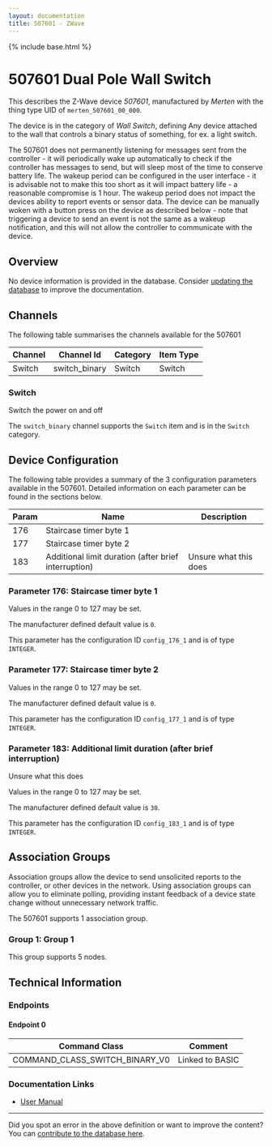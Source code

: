 ```yaml
---
layout: documentation
title: 507601 - ZWave
---
```


{% include base.html %}

# 507601 Dual Pole Wall Switch
This describes the Z-Wave device *507601*, manufactured by *Merten* with the thing type UID of ```merten_507601_00_000```.

The device is in the category of *Wall Switch*, defining Any device attached to the wall that controls a binary status of something, for ex. a light switch.

The 507601 does not permanently listening for messages sent from the controller - it will periodically wake up automatically to check if the controller has messages to send, but will sleep most of the time to conserve battery life. The wakeup period can be configured in the user interface - it is advisable not to make this too short as it will impact battery life - a reasonable compromise is 1 hour. The wakeup period does not impact the devices ability to report events or sensor data. The device can be manually woken with a button press on the device as described below - note that triggering a device to send an event is not the same as a wakeup notification, and this will not allow the controller to communicate with the device.

## Overview

No device information is provided in the database. Consider [updating the database](http://www.cd-jackson.com/index.php/zwave/zwave-device-database/zwave-device-list/devicesummary/399) to improve the documentation.

## Channels

The following table summarises the channels available for the 507601

| Channel | Channel Id | Category | Item Type |
|---------|------------|----------|-----------|
| Switch | switch_binary | Switch | Switch | 

### Switch

Switch the power on and off

The ```switch_binary``` channel supports the ```Switch``` item and is in the ```Switch``` category.



## Device Configuration

The following table provides a summary of the 3 configuration parameters available in the 507601.
Detailed information on each parameter can be found in the sections below.

| Param | Name  | Description |
|-------|-------|-------------|
| 176 | Staircase  timer byte 1 |  |
| 177 | Staircase  timer byte 2 |  |
| 183 | Additional limit duration (after brief interruption) | Unsure what this does |

### Parameter 176: Staircase  timer byte 1



Values in the range 0 to 127 may be set.

The manufacturer defined default value is ```0```.

This parameter has the configuration ID ```config_176_1``` and is of type ```INTEGER```.


### Parameter 177: Staircase  timer byte 2



Values in the range 0 to 127 may be set.

The manufacturer defined default value is ```0```.

This parameter has the configuration ID ```config_177_1``` and is of type ```INTEGER```.


### Parameter 183: Additional limit duration (after brief interruption)

Unsure what this does

Values in the range 0 to 127 may be set.

The manufacturer defined default value is ```30```.

This parameter has the configuration ID ```config_183_1``` and is of type ```INTEGER```.


## Association Groups

Association groups allow the device to send unsolicited reports to the controller, or other devices in the network. Using association groups can allow you to eliminate polling, providing instant feedback of a device state change without unnecessary network traffic.

The 507601 supports 1 association group.

### Group 1: Group 1


This group supports 5 nodes.

## Technical Information

### Endpoints

#### Endpoint 0

| Command Class | Comment |
|---------------|---------|
| COMMAND_CLASS_SWITCH_BINARY_V0| Linked to BASIC|

### Documentation Links

* [User Manual](https://www.cd-jackson.com/zwave_device_uploads/399/V5075-581-00-web.pdf)

---

Did you spot an error in the above definition or want to improve the content?
You can [contribute to the database here](http://www.cd-jackson.com/index.php/zwave/zwave-device-database/zwave-device-list/devicesummary/399).
